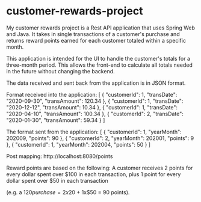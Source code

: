 # customer-rewards-project

My customer rewards project is a Rest API application that uses Spring Web and Java. It takes in single transactions
of a customer's purchase and returns reward points earned for each customer totaled within a specific month.

This application is intended for the UI to handle the customer's totals for a three-month period. 
This allows the front-end to calculate all totals needed in the future without changing the backend.

The data received and sent back from the application is in JSON format.

Format received into the application:
[
{ "customerId": 1, "transDate": "2020-09-30", "transAmount": 120.34 }, 
{ "customerId": 1, "transDate": "2020-12-12", "transAmount": 10.34 }, 
{ "customerId": 1, "transDate": "2020-04-10", "transAmount": 100.34 }, 
{ "customerId": 2, "transDate": "2020-01-30", "transAmount": 59.34 }
]

The format sent from the application:
[ 
{ "customerId": 1, "yearMonth": 202009, "points": 90 }, 
{ "customerId": 2, "yearMonth": 202001, "points": 9 }, 
{ "customerId": 1, "yearMonth": 202004, "points": 50 } 
]

Post mapping:
http://localhost:8080/points

Reward points are based on the following:
A customer receives 2 points for every dollar spent over $100 in each transaction, plus 1 point for every dollar spent over $50 in each transaction

(e.g. a $120 purchase = 2x$20 + 1x$50 = 90 points).



 
